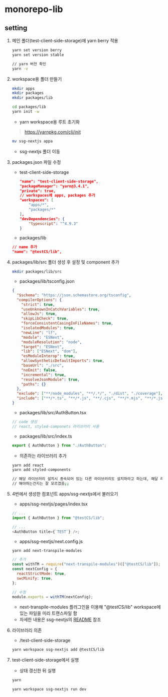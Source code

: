 # monorepo-lib

## setting

1. 메인 폴더(test-client-side-storage)에 yarn berry 적용

   ```bash
   yarn set version berry
   yarn set version stable

   // yarn 버전 확인
   yarn -v
   ```

2. workspace용 폴더 만들기

   ```bash
   mkdir apps
   mkdir packages
   mkdir packages/lib

   cd packages/lib
   yarn init -w
   ```

   - yarn workspace용 루트 초기화

   > https://yarnpkg.com/cli/init

   ```bash
   mv ssg-nextjs appa
   ```

   - ssg-nextjs 폴더 이동

3. packages.json 파일 수정

   - test-client-side-storage

     ```json
     "name": "test-client-side-storage",
     "packageManager": "yarn@3.4.1",
     "private": true,
     // workspaces에 apps, packages 추가
     "workspaces": [
         "apps/*",
         "packages/*"
     ],
     "devDependencies": {
         "typescript": "^4.9.3"
     }
     ```

   - packages/lib

   ```json
   // name 추가
   "name": "@testCS/lib",
   ```

4. packages/lib/src 폴더 생성 후 설정 및 component 추가

   ```bash
   mkdir packages/lib/src
   ```

   - packages/lib/tsconfig.json

   ```json
   {
     "$schema": "https://json.schemastore.org/tsconfig",
     "compilerOptions": {
       "strict": true,
       "useUnknownInCatchVariables": true,
       "allowJs": true,
       "skipLibCheck": true,
       "forceConsistentCasingInFileNames": true,
       "isolatedModules": true,
       "newLine": "lf",
       "module": "ESNext",
       "moduleResolution": "node",
       "target": "ESNext",
       "lib": ["ESNext", "dom"],
       "esModuleInterop": true,
       "allowSyntheticDefaultImports": true,
       "baseUrl": "./src",
       "noEmit": false,
       "incremental": true,
       "resolveJsonModule": true,
       "paths": {}
     },
     "exclude": ["**/node_modules", "**/.*/", "./dist", "./coverage"],
     "include": ["**/*.ts", "**/*.js", "**/.cjs", "**/*.mjs", "**/*.json"]
   }
   ```

   - packages/lib/src/AuthButton.tsx

   ```typescript
   // code 생성
   // react, styled-componets 라이브러리 사용
   ```

   - packages/lib/src/index.ts

   ```typescript
   export { AuthButton } from "./AuthButton";
   ```

   - 의존하는 라이브러리 추가

   ```bash
   yarn add react
   yarn add styled-components

   // 해당 라이브러리 설치시 종속되어 있는 다른 라이브러리도 설치하라고 하는데, 해달 라이브러리들도 설치함
   // 해야하는건지는 잘 모르겠음;;
   ```

5. 4번에서 생성한 컴포넌트 apps/ssg-nextjs에서 불러오기

   - apps/ssg-nextjs/pages/index.tsx

   ```typescript
   // ...
   import { AuthButton } from "@testCS/lib";

   // ...
   <AuthButton title={`TEST`} />;
   ```

   - apps/ssg-nextjs/next.config.js

   ```bash
   yarn add next-transpile-modules
   ```

   ```javascript
   // 추가
   const withTM = require("next-transpile-modules")(["@testCS/lib"]);
   const nextConfig = {
     reactStrictMode: true,
     swcMinify: true,
   };

   // 수정
   module.exports = withTM(nextConfig);
   ```

   - next-transpile-modules 플러그인을 이용해 "@testCS/lib" workspace에 있는 파일을 미리 트랜스파일 함
   - 자세한 내용은 ssg-nextjs의 [README](../../apps/ssg-nextjs/README.md#issue) 참조

6. 라이브러리 의존

   - /test-client-side-storage

   ```bash
   yarn workspace ssg-nextjs add @testCS/lib
   ```

7. test-client-side-storage에서 실행

   - 상태 갱신한 뒤 실행

   ```bash
   yarn

   yarn workspace ssg-nextjs run dev
   ```
